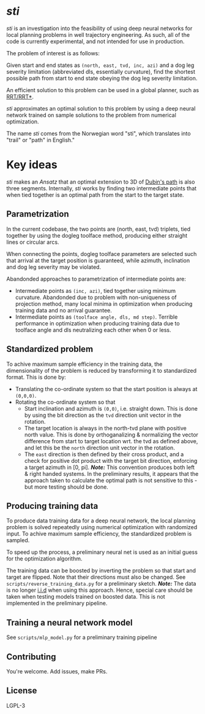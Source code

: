 # _sti_ 

_sti_ is an investigation into the feasibility of using deep neural networks for local planning problems in well trajectory engineering. As such, all of the code is currently experimental, and not intended for use in production.

The problem of interest is as follows:  

Given start and end states as `(north, east, tvd, inc, azi)` and a dog leg severity limitation (abbreviated dls, essentially curvature), find the shortest possible path from start to end state obeying the dog leg severity limitation.

An efficient solution to this problem can be used in a global planner, such as [RRT/RRT\*](https://en.wikipedia.org/wiki/Rapidly-exploring_random_tree).

_sti_ approximates an optimal solution to this problem by using a deep neural network trained on sample solutions to the problem from numerical optimization.

The name _sti_ comes from the Norwegian word "sti", which translates into "trail" or "path" in English."

# Key ideas
_sti_ makes an _Ansatz_ that an optimal extension to 3D of [Dubin's path](https://en.wikipedia.org/wiki/Dubins_path) is also three segments. Internally, _sti_ works by finding two intermediate points that when tied together is an optimal path from the start to the target state.

## Parametrization
In the current codebase, the two points are (north, east, tvd) triplets, tied together by using the dogleg toolface method, producing either straight lines or circular arcs. 

When connecting the points, dogleg toolface parameters are selected such that arrival at the target position is guaranteed, while azimuth, inclination and dog leg severity may be violated.

Abandonded approaches to parametrization of intermediate points are:

* Intermediate points as `(inc, azi)`, tied together using minimum curvature. Abandonded due to problem with non-uniqueness of projection method, many local minima in optimization when producing training data and no arrival guarantee.
* Intermediate points as `(toolface angle, dls, md step)`. Terrible performance in optimization when producing training data due to toolface angle and dls neutralizing each other when 0 or less.

## Standardized problem
To achive maximum sample efficiency in the training data, the dimensionality of the problem is reduced by transforming it to standardized format. This is done by:

* Translating the co-ordinate system so that the start position is always at `(0,0,0)`.
* Rotating the co-ordinate system so that
  * Start inclination and azimuth is `(0,0)`, i.e. straight down. This is done by using the bit direction as the `tvd` direction unit vector in the rotation.
  * The target location is always in the north-tvd plane with positive north value. This is done by orthoganalizing & normalizing the vector difference from start to target location wrt. the tvd as defined above, and let this be the `north` direction unit vector in the rotation.
  * The `east` direction is then defined by their cross product, and a check for positive dot product with the target bit direction, enforcing a target azimuth in [0, pi]. ***Note:*** This convention produces both left & right handed systems. In the preliminary results, it appears that the approach taken to calculate the optimal path is not sensitive to this - but more testing should be done.

## Producing training data
To produce data training data for a deep neural network, the local planning problem is solved repeatedly using numerical optimization with randomized input. To achive maximum sample efficiency, the standardized problem is sampled.

To speed up the process, a preliminary neural net is used as an initial guess for the optimization algorithm.

The training data can be boosted by inverting the problem so that start and target are flipped. Note that their directions must also be changed. See `scripts/reverse_training_data.py` for a preliminary sketch. ***Note:*** The data is no longer [i.i.d](https://en.wikipedia.org/wiki/Independent_and_identically_distributed_random_variables) when using this approach. Hence, special care should be taken when testing models trained on boosted data. This is not implemented in the preliminary pipeline.

## Training a neural network model
See `scripts/mlp_model.py` for a preliminary training pipeline

## Contributing
You're welcome. Add issues, make PRs.

## License
LGPL-3
